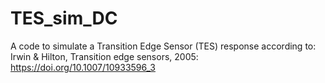 # TES_sim_DC
A code to simulate a Transition Edge Sensor (TES) response according to:
Irwin & Hilton, Transition edge sensors, 2005: https://doi.org/10.1007/10933596_3
